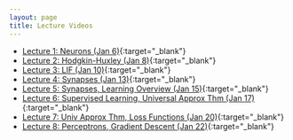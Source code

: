 ```yaml
---
layout: page
title: Lecture Videos
---
```


- [Lecture 1: Neurons (Jan 6)](http://cs.uwaterloo.ca/~jorchard/cs489/videos/Lecture1/Lecture1.html){:target="_blank"}
- [Lecture 2: Hodgkin-Huxley (Jan 8)](http://cs.uwaterloo.ca/~jorchard/cs489/videos/Lecture2/Lecture2.html){:target="_blank"}
- [Lecture 3: LIF (Jan 10)](http://cs.uwaterloo.ca/~jorchard/cs489/videos/Lecture3/Lecture3.html){:target="_blank"}
- [Lecture 4: Synapses (Jan 13)](http://cs.uwaterloo.ca/~jorchard/cs489/videos/Lecture4/Lecture4.html){:target="_blank"}
- [Lecture 5: Synapses, Learning Overview (Jan 15)](http://cs.uwaterloo.ca/~jorchard/cs489/videos/Lecture5/Lecture5.html){:target="_blank"}
- [Lecture 6: Supervised Learning, Universal Approx Thm (Jan 17)](http://cs.uwaterloo.ca/~jorchard/cs489/videos/Lecture6/Lecture6.html){:target="_blank"}
- [Lecture 7: Univ Approx Thm, Loss Functions (Jan 20)](http://cs.uwaterloo.ca/~jorchard/cs489/videos/Lecture7/Lecture7.html){:target="_blank"}
- [Lecture 8: Perceptrons, Gradient Descent (Jan 22)](http://cs.uwaterloo.ca/~jorchard/cs489/videos/Lecture8/Lecture8.html){:target="_blank"}



